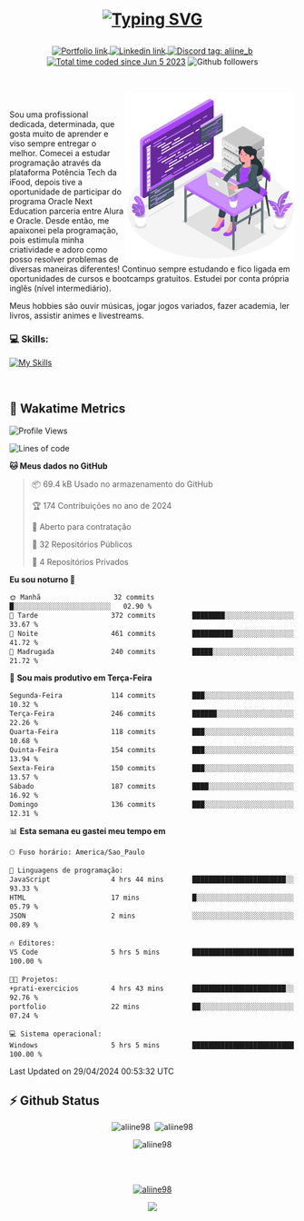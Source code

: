 # <p align = "center"><a href="https://git.io/typing-svg"><img src="https://readme-typing-svg.demolab.com?font=Nova+Mono&size=28&duration=4000&pause=1000&color=980DE6&vCenter=true&random=false&width=480&lines=%E2%9C%A8Ol%C3%A1%2C+sou+Aline+Bevilacqua;%E2%9C%A8Desenvolvedora+Web+Frontend!" alt="Typing SVG" /></a></p>

<p align = "center">
    <a href="https://aliine98.github.io" target="_blank">
        <img alt="Portfolio link" align="center" src = "https://img.shields.io/badge/portfolio-8A2BE2?style=for-the-badge">
    </a>
    <a href="https://www.linkedin.com/in/aline-bevilacqua/" target="_blank">
        <img alt="Linkedin link" align="center" src = "https://img.shields.io/badge/LinkedIn-0077B5?style=for-the-badge&logo=linkedin&logoColor=white">
    </a>
    <a href="https://discord.com/" target="_blank">
        <img alt="Discord tag: aliine_b" align="center" src="https://img.shields.io/badge/-aliine__b-5865f2?style=flat-square&logo=Discord&logoColor=FFF" height="28">
    </a>
    <a href="https://wakatime.com/@aliine"><img src="https://wakatime.com/badge/user/d705bdc6-1244-4026-9380-8de8c1599f8d.svg?style=for-the-badge" alt="Total time coded since Jun 5 2023" align="center"/></a>
    <img alt="Github followers" align="center" src="https://img.shields.io/github/followers/Aliine98?style=for-the-badge&color=bf0f47&logo=github&logoColor=white">
</p><br>

<a href="https://storyset.com/"><img src="./assets/coding-amico.svg" width="300" align="right"></a>

<div align="left">
<br>

Sou uma profissional dedicada, determinada, que gosta muito de aprender e viso sempre entregar o melhor. Comecei a estudar programação através da plataforma Potência Tech da iFood, depois tive a oportunidade de participar do programa Oracle Next Education parceria entre Alura e Oracle. Desde então, me apaixonei pela programação, pois estimula minha criatividade e adoro como posso resolver problemas de diversas maneiras diferentes! Continuo sempre estudando e fico ligada em oportunidades de cursos e bootcamps gratuitos.
Estudei por conta própria inglês (nível intermediário).

Meus hobbies são ouvir músicas, jogar jogos variados, fazer academia, ler livros, assistir animes e livestreams.

### 💻 Skills:
[![My Skills](https://skillicons.dev/icons?i=html,css,js,bootstrap,tailwind,ts,mysql,angular,react,java)](https://skillicons.dev)
</div>
<br>

## 🚀 Wakatime Metrics

<!--START_SECTION:waka-->
![Profile Views](http://img.shields.io/badge/Visualizac%C3%B5es%20do%20perfil-8-blue)

![Lines of code](https://img.shields.io/badge/Desde%20o%20Hello%20World%20eu%20escrevi-204.1%20thousand%20linhas%20de%20c%C3%B3digo-blue)

**🐱 Meus dados no GitHub** 

> 📦 69.4 kB Usado no armazenamento do GitHub 
 > 
> 🏆 174 Contribuições no ano de 2024
 > 
> 💼 Aberto para contratação
 > 
> 📜 32 Repositórios Públicos 
 > 
> 🔑 4 Repositórios Privados 
 > 
**Eu sou noturno 🦉** 

```text
🌞 Manhã                  32 commits          █░░░░░░░░░░░░░░░░░░░░░░░░   02.90 % 
🌆 Tarde                  372 commits         ████████░░░░░░░░░░░░░░░░░   33.67 % 
🌃 Noite                  461 commits         ██████████░░░░░░░░░░░░░░░   41.72 % 
🌙 Madrugada              240 commits         █████░░░░░░░░░░░░░░░░░░░░   21.72 % 
```
📅 **Sou mais produtivo em Terça-Feira** 

```text
Segunda-Feira            114 commits         ███░░░░░░░░░░░░░░░░░░░░░░   10.32 % 
Terça-Feira              246 commits         ██████░░░░░░░░░░░░░░░░░░░   22.26 % 
Quarta-Feira             118 commits         ███░░░░░░░░░░░░░░░░░░░░░░   10.68 % 
Quinta-Feira             154 commits         ███░░░░░░░░░░░░░░░░░░░░░░   13.94 % 
Sexta-Feira              150 commits         ███░░░░░░░░░░░░░░░░░░░░░░   13.57 % 
Sábado                   187 commits         ████░░░░░░░░░░░░░░░░░░░░░   16.92 % 
Domingo                  136 commits         ███░░░░░░░░░░░░░░░░░░░░░░   12.31 % 
```


📊 **Esta semana eu gastei meu tempo em** 

```text
🕑︎ Fuso horário: America/Sao_Paulo

💬 Linguagens de programação: 
JavaScript               4 hrs 44 mins       ███████████████████████░░   93.33 % 
HTML                     17 mins             █░░░░░░░░░░░░░░░░░░░░░░░░   05.79 % 
JSON                     2 mins              ░░░░░░░░░░░░░░░░░░░░░░░░░   00.89 % 

🔥 Editores: 
VS Code                  5 hrs 5 mins        █████████████████████████   100.00 % 

🐱‍💻 Projetos: 
+prati-exercicios        4 hrs 43 mins       ███████████████████████░░   92.76 % 
portfolio                22 mins             ██░░░░░░░░░░░░░░░░░░░░░░░   07.24 % 

💻 Sistema operacional: 
Windows                  5 hrs 5 mins        █████████████████████████   100.00 % 
```


 Last Updated on 29/04/2024 00:53:32 UTC
<!--END_SECTION:waka-->
 
## ⚡ Github Status

<p align="center"><img src="https://my-github-readme-stats-aliine98.vercel.app/api?username=aliine98&show_icons=true&locale=en&theme=radical" alt="aliine98" />&nbsp;&nbsp;<img src="https://my-github-readme-stats-aliine98.vercel.app/api/top-langs?username=aliine98&show_icons=true&locale=en&layout=compact&theme=radical&exclude_repo=my-github-readme-stats,my-github-readme-streak-stats,github-readme-streak-stats,ajax-com-js-puro" alt="aliine98" /></p>

<p align="center"><img src="https://streak-stats.demolab.com?user=aliine98&theme=radical" alt="aliine98" /></p>

<br><br>
<p align="center"> <a href="https://github.com/ryo-ma/github-profile-trophy" target="_blank"><img src="https://github-profile-trophy.vercel.app/?username=aliine98&theme=radical&column=4" alt="aliine98" /></a> </p>

<p align="center"><img src="https://media4.giphy.com/media/C1bBFL2dMQxA4/giphy.gif?cid=ecf05e47z7xqxd7gboyuplq95r7v869x9bi8msk1upllpme2&ep=v1_gifs_search&rid=giphy.gif&ct=g" width="700"></p>
